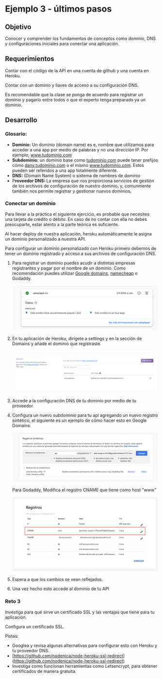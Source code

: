 # Ejemplo 3 - últimos pasos

## Objetivo

Conocer y comprender los fundamentos de conceptos como dominio, DNS y configuraciones iniciales para conectar una aplicación.

## Requerimientos

Contar con el código de la API en una cuenta de github y una cuenta en Heroku.

Contar con un dominio y llaves de acceso a su configuración DNS. 

Es recomendable que la clase se ponga de acuerdo para registrar un dominio y pagarlo entre todos o que el experto tenga preparado ya un dominio.

## Desarrollo

### Glosario:

- **Dominio:** Un dominio (domain name) es e, nombre que utilizamos para acceder a una app por medio de palabras y no una dirección IP.  Por ejemplo, www.tudominio.com
- **Subdominio:** un dominio base como [tudominio.com](http://tudominio.com) puede tener prefijos cómo [dany.tudominio.com](http://dany.tudominio.com) o el mismo www.tudominio.com. Estos pueden ser referidos a una app totalmente diferente.
- **DNS:** (Domain Name System) o sistema de nombres de dominio
- P**roveedor DNS:** La empresa que nos proporciona servicios de gestión de los archivos de configuración de nuestro dominio, y, comunmente  también nos permite registrar y gestionar nuevos dominios.

### Conectar un dominio

Para llevar a la práctica el siguiente ejercicio, es probable que necesites una tarjeta de crédito o débito. En caso de no contar con ella no debes preocuparte, estar atento a la parte teórica es suficiente.

Al hacer deploy de nuestra aplicación, heroku automáticamente le asigna un dominio personalizado a nuestra API.

Para configurar un dominio personalizado con Heroku primero debemos de tener un dominio registrado y acceso a sus archivos de configuración DNS.

1. Para registrar un dominio puedes acudir a distintas empresas registrantes y pagar por el nombre de un dominio. Como recomendación puedes utilizar [Google domains](https://domains.google.com/), [namecheap](https://www.namecheap.com/) o Godaddy.

    ![img/Untitled.png](img/Untitled.png)

2. En tu aplicación de Heroku, dirígete a settings y en la sección de Domains y añade el dominio que registraste.

    ![img/Untitled%201.png](img/Untitled%201.png)

3. Accede a la configuración DNS de tu dominio por medio de tu proveedor.
4. Configura un nuevo subdominio para tu api agregando un nuevo registro sintético, el siguiente es un ejemplo de cómo hacer esto en Google Domains.

    ![img/Screen_Shot_2020-06-22_at_23.35.16.png](img/Screen_Shot_2020-06-22_at_23.35.16.png)

    Para Godaddy, Modifica el registro CNAME que tiene como host "www"

    ![img/Screen_Shot_2020-06-22_at_22.28.47.png](img/Screen_Shot_2020-06-22_at_22.28.47.png)

5. Espera a que los cambios se vean reflejados.
6. Una vez hecho esto accede al dominio de tu API

### Reto 3

Investiga para qué sirve un certificado SSL y las ventajas que tiene para tu aplicación.

Configura un certificado SSL.

Pistas:

- Googlea y revisa algunas alternativas para configurar esto con Heroku y tu proveedor DNS.
- [https://github.com/nodenica/node-heroku-ssl-redirect](https://github.com/nodenica/node-heroku-ssl-redirect)
- Investiga como funcionan herramientas como Letsencrypt, para obtener certificados de manera gratuita.